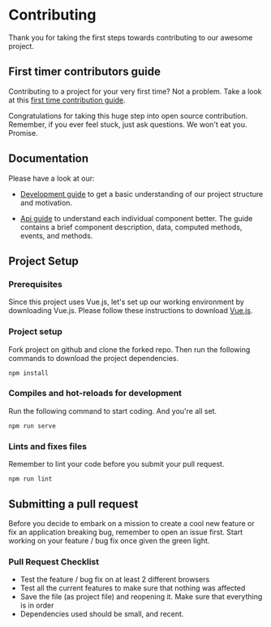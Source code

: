 # Contributing

Thank you for taking the first steps towards contributing to our awesome project.

## First timer contributors guide
Contributing to a project for your very first time? Not a problem. Take a look at this [first time contribution guide](https://github.com/firstcontributions/first-contributions).

Congratulations for taking this huge step into open source contribution. Remember, if you ever feel stuck, just ask questions. We won't eat you. Promise.

## Documentation

Please have a look at our:

* [Development guide](docs/development.md) to get a basic understanding of our project structure and motivation.

* [Api guide](docs/API.md) to understand each individual component better. The guide contains a brief component description, data, computed methods, events, and methods.

## Project Setup

### Prerequisites

Since this project uses Vue.js, let's set up our working environment by downloading Vue.js. Please follow these instructions to download [Vue.js](https://vuejs.org/v2/guide/installation.html).

### Project setup

Fork project on github and clone the forked repo. Then run the following commands to download the project dependencies.

```
npm install
```

### Compiles and hot-reloads for development

Run the following command to start coding. And you're all set.

```
npm run serve
```

### Lints and fixes files

Remember to lint your code before you submit your pull request.

```
npm run lint
```


## Submitting a pull request

Before you decide to embark on a mission to create a cool new feature or fix an application breaking bug, remember to open an issue first. Start working on your feature / bug fix once given the green light.

### Pull Request Checklist

- Test the feature / bug fix on at least 2 different browsers
- Test all the current features to make sure that nothing was affected
- Save the file (as project file) and reopening it. Make sure that everything is in order
- Dependencies used should be small, and recent.
